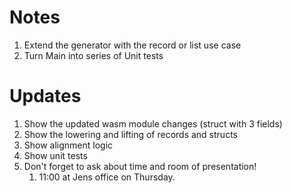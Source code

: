 # Notes

1. Extend the generator with the record or list use case
2. Turn Main into series of Unit tests

# Updates

1. Show the updated wasm module changes (struct with 3 fields)
2. Show the lowering and lifting of records and structs
3. Show alignment logic
4. Show unit tests
5. Don't forget to ask about time and room of presentation! 
   1. 11:00 at Jens office on Thursday. 